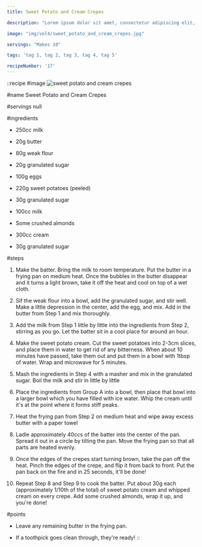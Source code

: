 ```yaml
---
title: Sweet Potato and Cream Crepes

description: "Lorem ipsum dolor sit amet, consectetur adipiscing elit, sed do eiusmod tempor incididunt ut labore et dolore magna aliqua. Tincidunt eget nullam non nisi est sit amet facilisis."

image: "img/vol4/sweet_potato_and_cream_crepes.jpg"

servings: "Makes 10"

tags: 'tag 1, tag 2, tag 3, tag 4, tag 5'

recipeNumber: '17'
---
```


::recipe
#image
![sweet potato and cream crepes](/img/vol4/sweet_potato_and_cream_crepes.jpg)

#name
Sweet Potato and Cream Crepes

#servings
null

#ingredients
- 250cc milk
- 20g butter
- 80g weak flour
- 20g granulated sugar
- 100g eggs

- 220g sweet potatoes (peeled)
- 30g granulated sugar
- 100cc milk

- Some crushed almonds

- 300cc cream
- 30g granulated sugar
        
#steps
1. Make the batter. Bring the milk to room temperature. Put the butter in a frying pan on medium heat. Once the bubbles in the butter disappear and it turns a light brown, take it off the heat and cool on top of a wet cloth.

2. Sif the weak flour into a bowl, add the granulated sugar, and stir well. Make a little depression in the center, add the egg, and mix. Add in the butter from Step 1 and mix thoroughly.

3. Add the milk from Step 1 little by little into the ingredients from Step 2, stirring as you go. Let the batter sit in a cool place for around an hour.

4. Make the sweet potato cream. Cut the sweet potatoes into 2-3cm slices, and place them in water to get rid of any bitterness. When about 10 minutes have passed, take them out and put them in a bowl with 1tbsp of water. Wrap and microwave for 5 minutes.

5. Mash the ingredients in Step 4 with a masher and mix in the granulated sugar. Boil the milk and stir in little by little

6. Place the ingredients from Group A into a bowl, then place that bowl into a larger bowl which you have filled with ice water. Whip the cream until it's at the point where it forms stiff peaks.

7. Heat the frying pan from Step 2 on medium heat and wipe away excess butter with a paper towel

8. Ladle approximately 40ccs of the batter into the center of the pan. Spread it out in a circle by tilting the pan. Move the frying pan so that all parts are heated evenly.

9. Once the edges of the crepes start turning brown, take the pan off the heat. Pinch the edges of the crepe, and flip it from back to front. Put the pan back on the fire and in 25 seconds, it'll be done!

10. Repeat Step 8 and Step 9 to cook the batter. Put about 30g each (approximately 1/10th of the total) of sweet potato cream and whipped cream on every crepe. Add some crushed almonds, wrap it up, and you're done!
           
#points
- Leave any remaining butter in the frying pan.

- If a toothpick goes clean through, they're ready!
::